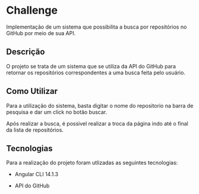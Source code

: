 # Challenge

Implementação de um sistema que possibilita a busca por repositórios no GitHub por meio de sua API.

## Descrição

O projeto se trata de um sistema que se utiliza da API do GitHub para retornar os repositórios correspondentes a uma busca feita pelo usuário.

## Como Utilizar

Para a utilização do sistema, basta digitar o nome do repositorio na barra de pesquisa e dar um click no botão buscar.

Após realizar a busca, é possivel realizar a troca da página indo até o final da lista de repositórios.

## Tecnologias 

Para a realização do projeto foram utlizadas as seguintes tecnologias:

- Angular CLI 14.1.3

- API do GitHub